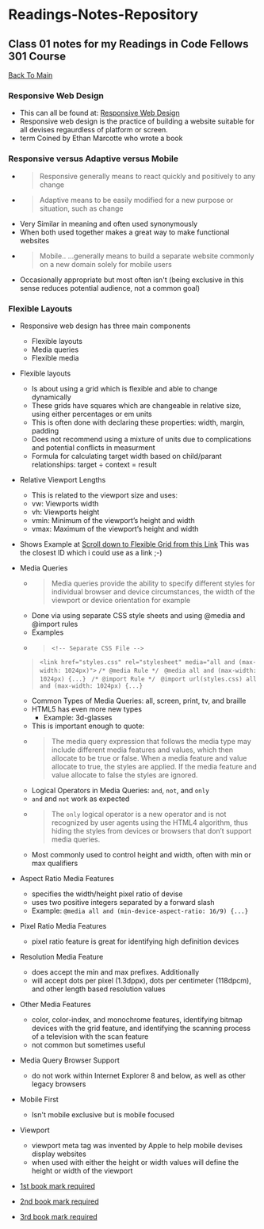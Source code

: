 # Readings-Notes-Repository

## Class 01 notes for my Readings in Code Fellows 301 Course

[Back To Main](https://matthewadamstewart.github.io/readings-notes-repository/)


### Responsive Web Design

* This can all be found at: [Responsive Web Design](https://learn.shayhowe.com/advanced-html-css/responsive-web-design/)
* Responsive web design is the practice of building a website suitable for all devises regaurdless of platform or screen.
* term Coined by Ethan Marcotte who wrote a book


### Responsive versus Adaptive versus Mobile

*  > Responsive generally means to react quickly and positively to any change
* > Adaptive means to be easily modified for a new purpose or situation, such as change
* Very Similar in meaning and often used synonymously
* When both used together makes a great way to make functional websites
* > Mobile.. ...generally means to build a separate website commonly on a new domain solely for mobile users
* Occasionally appropriate but most often isn't (being exclusive in this sense reduces potential audience, not a common goal)

### Flexible Layouts
* Responsive web design has three main components
    * Flexible layouts
    * Media queries
    * Flexible media
* Flexible layouts
    * Is about using a grid which is flexible and able to change dynamically
    * These grids have squares which are changeable in relative size, using either percentages or em units
    * This is often done with declaring these properties: width, margin, padding
    * Does not recommend using a mixture of units due to complications and potential conflicts in measurment
    * Formula for calculating target width based on child/parant relationships: target ÷ context = result
* Relative Viewport Lengths
    * This is related to the viewport size and uses:
    * vw: Viewports width
    * vh: Viewports height
    * vmin: Minimum of the viewport’s height and width
    * vmax: Maximum of the viewport’s height and width
* Shows Example at [Scroll down to Flexible Grid from this Link](https://learn.shayhowe.com/advanced-html-css/responsive-web-design/#flexible-layouts) This was the closest ID which i could use as a link ;-)
* Media Queries
    * > Media queries provide the ability to specify different styles for individual browser and device circumstances, the width of the viewport or device orientation for example
    * Done via using separate CSS style sheets and using @media and @import rules
    * Examples
    * > ```<!-- Separate CSS File -->```
    > ```<link href="styles.css" rel="stylesheet" media="all and (max-width: 1024px)">```
    > ```/* @media Rule */```
    > ``` @media all and (max-width: 1024px) {...}```
    > ``` /* @import Rule */```
    > ``` @import url(styles.css) all and (max-width: 1024px) {...}```
    * Common Types of Media Queries: all, screen, print, tv, and braille
    * HTML5 has even more new types
        * Example: 3d-glasses
    * This is important enough to quote:
    * > The media query expression that follows the media type may include different media features and values, which then allocate to be true or false. When a media feature and value allocate to true, the styles are applied. If the media feature and value allocate to false the styles are ignored.
    * Logical Operators in Media Queries: ```and```, ```not```, and ```only```
    * ```and``` and ```not``` work as expected
    *  > The ```only``` logical operator is a new operator and is not recognized by user agents using the HTML4 algorithm, thus hiding the styles from devices or browsers that don’t support media queries.
    * Most commonly used to control height and width, often with min or max qualifiers
* Aspect Ratio Media Features
    * specifies the width/height pixel ratio of devise
    * uses two positive integers separated by a forward slash
    * Example: ```@media all and (min-device-aspect-ratio: 16/9) {...}```
* Pixel Ratio Media Features
    * pixel ratio feature is great for identifying high definition devices
* Resolution Media Feature
    * does accept the min and max prefixes. Additionally
    * will accept dots per pixel (1.3dppx), dots per centimeter (118dpcm), and other length based resolution values
* Other Media Features
    * color, color-index, and monochrome features, identifying bitmap devices with the grid feature, and identifying the scanning process of a television with the scan feature
    * not common but sometimes useful
* Media Query Browser Support
    * do not work within Internet Explorer 8 and below, as well as other legacy browsers
* Mobile First
    * Isn't mobile exclusive but is mobile focused
* Viewport
    * viewport meta tag was invented by Apple to help mobile devises display websites
    * when used with either the height or width values will define the height or width of the viewport 

* [1st book mark required](https://www.freecodecamp.org/news/css-floats-explained-by-riding-an-escalator-57fa55232333/)
* [2nd book mark required](https://css-tricks.com/dont-overthink-it-grids/)
* [3rd book mark required](http://smacss.com/)
